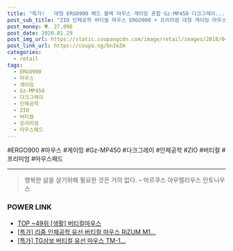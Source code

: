 ```yaml
--- 
title: "특가!   대형 ERGO900 패드 블랙 마우스 게이밍 혼합 Gz-MP450 다크그레이..." 
post_sub_title: "ZIO 인체공학 버티컬 마우스 ERGO900 + 프리미엄 대형 게이밍 마우스패드 Gz-MP450, 마우스(ERGO900), 패드(Gz-MP450), 마우스(블랙 + 다크그레이), 패드(혼합 색상)" 
post_money: ₩. 27,090 
post_date: 2020.01.29 
post_img_url: https://static.coupangcdn.com/image/retail/images/2018/04/13/13/5/68d6cc87-fe9f-4648-b0d1-6a452494c940.jpg 
post_link_url: https://coupa.ng/bnIeZm 
categories: 
  - retail 
tags: 
  - ERGO900 
  - 마우스 
  - 게이밍 
  - Gz-MP450 
  - 다크그레이 
  - 인체공학 
  - ZIO 
  - 버티컬 
  - 프리미엄 
  - 마우스패드 
--- 
```

  #ERGO900 #마우스 #게이밍 #Gz-MP450 #다크그레이 #인체공학 #ZIO #버티컬 #프리미엄 #마우스패드 
<hr> 

> 행복한 삶을 살기위해 필요한 것은 거의 없다. – 마르쿠스 아우렐리우스 안토니우스 


### POWER LINK

* <a href="https://blog.naver.com/an0733/221788377073" target="_blank"> TOP ~49위 [생활] 버티컬마우스</a>
* <a href="https://blog.naver.com/santokki14/221791251227" target="_blank">[특가] 리줌 인체공학 유선 버티컬 마우스 RiZUM M1...</a>
* <a href="https://blog.naver.com/sakai111/221790758702" target="_blank">[특가] TG삼보 버티컬 유선 마우스 TM-1...</a>

